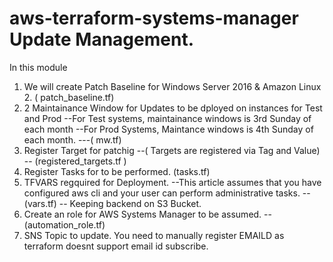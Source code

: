 # aws-terraform-systems-manager Update Management.

In this module  
1) We will create Patch Baseline for Windows Server 2016 & Amazon Linux 2. ( patch_baseline.tf)
2) 2 Maintainance Window for Updates to be dployed on instances for Test and Prod 
   --For Test systems, maintainance windows is 3rd Sunday of each month
   --For Prod Systems, Maintance windows is 4th Sunday of each month. ---( mw.tf)
3) Register Target for patchig 
   --( Targets are registered via Tag and Value) -- (registered_targets.tf )
4) Register Tasks for to be performed. (tasks.tf)
5) TFVARS regquired for Deployment.
   --This article assumes that you have configured aws cli and your user can perform administrative tasks. -- (vars.tf)
   -- Keeping backend on S3 Bucket.
6) Create an role for AWS Systems Manager to be assumed. -- (automation_role.tf)
7) SNS Topic to update. You need to manually register EMAILD as terraform doesnt support email id subscribe.
